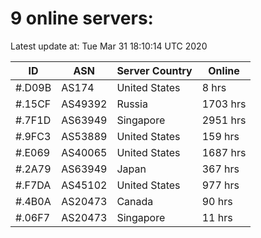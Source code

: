 # 9 online servers:

Latest update at: Tue Mar 31 18:10:14 UTC 2020

| ID | ASN | Server Country | Online |
| -- | --- | -------------- | ------ |
| #.D09B | AS174 | United States | 8 hrs |
| #.15CF | AS49392 | Russia | 1703 hrs |
| #.7F1D | AS63949 | Singapore | 2951 hrs |
| #.9FC3 | AS53889 | United States | 159 hrs |
| #.E069 | AS40065 | United States | 1687 hrs |
| #.2A79 | AS63949 | Japan | 367 hrs |
| #.F7DA | AS45102 | United States | 977 hrs |
| #.4B0A | AS20473 | Canada | 90 hrs |
| #.06F7 | AS20473 | Singapore | 11 hrs |

